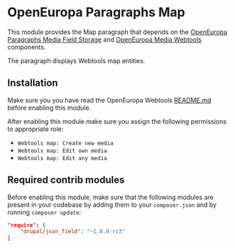 OpenEuropa Paragraphs Map
==============================

This module provides the Map paragraph that depends on the [OpenEuropa Paragraphs Media Field Storage](https://github.com/openeuropa/oe_paragraphs/tree/master/modules/oe_paragraphs_media_field_storage) and
 [OpenEuropa Media Webtools](https://github.com/openeuropa/oe_media/blob/master/modules/oe_media_webtools) components.

The paragraph displays Webtools map entities.

## Installation

Make sure you you have read the OpenEuropa Webtools [README.md](https://github.com/openeuropa/oe_webtools#openeuropa-webtools-media)
before enabling this module.

After enabling this module make sure you assign the following permissions to appropriate role:
- `Webtools map: Create new media`
- `Webtools map: Edit own media`
- `Webtools map: Edit any media`

## Required contrib modules

Before enabling this module, make sure that the following modules are present in your codebase by adding them to your
`composer.json` and by running `composer update`:

```json
"require": {
    "drupal/json_field": "~1.0.0-rc3"
}
```
